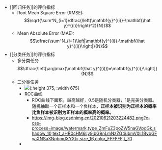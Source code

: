 - [[回归任务]]的评价指标
	- Root Mean Square Error (RMSE):
	  $$\sqrt{\sum^N_{i=1}\dfrac{\left(\mathbf{y}^{(i)}-\mathbf{\hat y}^{(i)}\right)^2}{N}}$$
	- Mean Absolute Error (MAE):
	  $$\dfrac{\sum^N_{i=1}\left|\mathbf{y}^{(i)}-\mathbf{\hat y}^{(i)}\right|}{N}$$
- [[分类任务]]的评价指标
	- 多分类任务
	  $$\dfrac{\left[\arg\max(\mathbf{\hat y}^{(i)})=\mathbf{y}^{(i)}\right]}{N}$$
	- 二分类任务
		- ![](https://img-blog.csdnimg.cn/20210621202954487.png?x-oss-process=image/watermark,type_ZmFuZ3poZW5naGVpdGk,shadow_10,text_aHR0cHM6Ly9ibG9nLmNzZG4ubmV0L1BvbGFyaXNSaXNpbmdXYXI=,size_16,color_FFFFFF,t_70){:height 375, :width 675}
		- ROC曲线
			- ROC曲线下面积。越高越好，0.5是随机分类器，1是完美分类器。
			  随机抽取一个正样本和一个负样本，**正样本被识别为正样本的概率比负样本被识别为正样本的概率高的概率。**
			- https://img-blog.csdnimg.cn/20210621203224482.png?x-oss-process=image/watermark,type_ZmFuZ3poZW5naGVpdGk,shadow_10,text_aHR0cHM6Ly9ibG9nLmNzZG4ubmV0L1BvbGFyaXNSaXNpbmdXYXI=,size_16,color_FFFFFF,t_70
		-